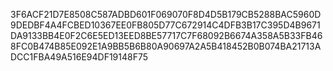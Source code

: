 3F6ACF21D7E8508C587ADBD601F069070F8D4D5B179CB5288BAC5960D9DEDBF4A4FCBED10367EE0FB805D77C672914C4DFB3B17C395D4B9671DA9133BB4E0F2C6E5ED13EED8BE57717C7F68092B6674A358A5B33FB468FC0B474B85E092E1A9BB5B6B80A90697A2A5B418452B0B074BA21713ADCC1FBA49A516E94DF19148F75
